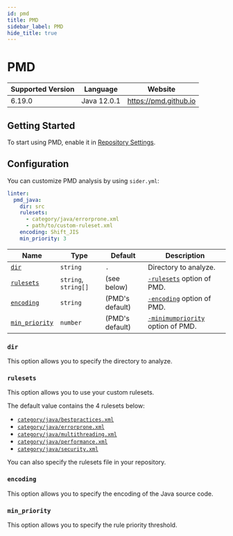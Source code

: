 ```yaml
---
id: pmd
title: PMD
sidebar_label: PMD
hide_title: true
---
```


# PMD

| Supported Version | Language    | Website               |
| ----------------- | ----------- | --------------------- |
| 6.19.0            | Java 12.0.1 | https://pmd.github.io |

## Getting Started

To start using PMD, enable it in [Repository Settings](../../getting-started/repository-settings.md).

## Configuration

You can customize PMD analysis by using `sider.yml`:

```yaml
linter:
  pmd_java:
    dir: src
    rulesets:
      - category/java/errorprone.xml
      - path/to/custom-ruleset.xml
    encoding: Shift_JIS
    min_priority: 3
```

| Name                            | Type                 | Default         | Description                                                                                            |
| ------------------------------- | -------------------- | --------------- | ------------------------------------------------------------------------------------------------------ |
| [`dir`](#dir)                   | `string`             | `.`             | Directory to analyze.                                                                                  |
| [`rulesets`](#rulesets)         | `string`, `string[]` | (see below)     | [`-rulesets`](https://pmd.github.io/pmd/pmd_userdocs_cli_reference.html#options) option of PMD.        |
| [`encoding`](#encoding)         | `string`             | (PMD's default) | [`-encoding`](https://pmd.github.io/pmd/pmd_userdocs_cli_reference.html#options) option of PMD.        |
| [`min_priority`](#min_priority) | `number`             | (PMD's default) | [`-minimumpriority`](https://pmd.github.io/pmd/pmd_userdocs_cli_reference.html#options) option of PMD. |

### `dir`

This option allows you to specify the directory to analyze.

### `rulesets`

This option allows you to use your custom rulesets.

The default value contains the 4 rulesets below:

- [`category/java/bestpractices.xml`](https://github.com/pmd/pmd/blob/master/docs/pages/pmd/rules/java/bestpractices.md)
- [`category/java/errorprone.xml`](https://github.com/pmd/pmd/blob/master/docs/pages/pmd/rules/java/errorprone.md)
- [`category/java/multithreading.xml`](https://github.com/pmd/pmd/blob/master/docs/pages/pmd/rules/java/multithreading.md)
- [`category/java/performance.xml`](https://github.com/pmd/pmd/blob/master/docs/pages/pmd/rules/java/performance.md)
- [`category/java/security.xml`](https://github.com/pmd/pmd/blob/master/docs/pages/pmd/rules/java/security.md)

You can also specify the rulesets file in your repository.

### `encoding`

This option allows you to specify the encoding of the Java source code.

### `min_priority`

This option allows you to specify the rule priority threshold.
